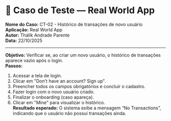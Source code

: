 # 🧾 Caso de Teste — Real World App

**Nome do Caso:** CT-02 - Histórico de transações de novo usuário  
**Aplicação:** Real World App  
**Autor:** Thálik Andrade Parente  
**Data:** 22/10/2025  

----

**Objetivo:** Verificar se, ao criar um novo usuário, o histórico de transações aparece vazio após o login.  
**Passos:**
1. Acessar a tela de login.  
2. Clicar em "Don't have an account? Sign up".  
3. Preencher todos os campos obrigatórios e concluir o cadastro.  
4. Fazer login com o novo usuário criado.  
5. Finalizar o onboarding (caso apareça).  
6. Clicar em "Mine" para visualizar o histórico.  
**Resultado esperado:** O sistema exibe a mensagem “No Transactions”, indicando que o usuário não possui transações ainda.
